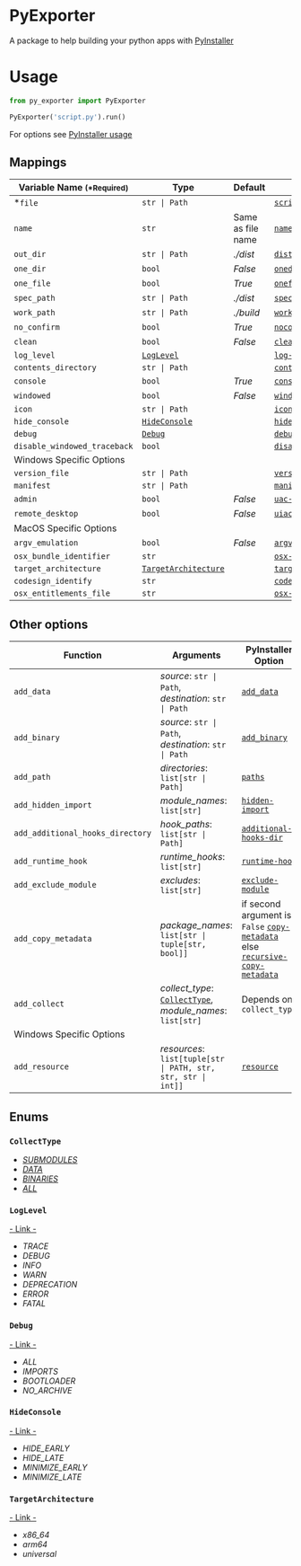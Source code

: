 # PyExporter

A package to help building your python apps with [PyInstaller](https://pyinstaller.org/en/stable/index.html)

# Usage

```python
from py_exporter import PyExporter

PyExporter('script.py').run()
```

For options see [PyInstaller usage](https://pyinstaller.org/en/stable/usage.html)

## Mappings

| Variable Name <small>(*Required)</small> | Type                         | Default                                                                                                            | PyInstaller Option                                                                                                            |
|------------------------------------------|--------------------------------------------------------|--------------------------------------------------------------------------------------------------------------------|-------------------------------------------------------------------------------------------------------------------------------|
| *`file`                                  | `str \| Path`                                          |                                                                                                                    | [<code>scriptname</code>](https://pyinstaller.org/en/stable/usage.html#cmdoption-arg-scriptname)                              |
| `name`                                   | `str`                                                  | Same as file name                                                                                                  | [<code>name</code>](https://pyinstaller.org/en/stable/usage.html#cmdoption-n)                                                 |                                                
| `out_dir`                                | `str \| Path`                                          | _./dist_                                                                                                           | [<code>distpath</code>](https://pyinstaller.org/en/stable/usage.html#cmdoption-distpath)                                      |
 | `one_dir`                                | `bool`                                                 | _False_                                                                                                            | [<code>onedir</code>](https://pyinstaller.org/en/stable/usage.html#cmdoption-D)                                               |
 | `one_file`                               | `bool`                                                 | _True_                                                                                                             | [<code>onefile</code>](https://pyinstaller.org/en/stable/usage.html#cmdoption-F)                                              |
 | `spec_path`                              | `str \| Path`                                          | _./dist_                                                                                                           | [<code>specpath</code>](https://pyinstaller.org/en/stable/usage.html#cmdoption-specpath)                                      |
 | `work_path`                              | `str \| Path`                                          | _./build_                                                                                                          | [<code>workpath</code>](https://pyinstaller.org/en/stable/usage.html#cmdoption-workpath)                                      |
 | `no_confirm`                             | `bool`                                                 | _True_                                                                                                             | [<code>noconfirm</code>](https://pyinstaller.org/en/stable/usage.html#cmdoption-y)                                            |
 | `clean`                                  | `bool`                                                 | _False_                                                                                                            | [<code>clean</code>](https://pyinstaller.org/en/stable/usage.html#cmdoption-clean)                                            |
 | `log_level`                              | [<code>LogLevel</code>](#loglevel)                     |                                                                                                                    | [<code>log-level</code>](https://pyinstaller.org/en/stable/usage.html#cmdoption-log-level)                                    |
 | `contents_directory`                     | `str \| Path`                                          |                                                                                                                    | [<code>contents-directory</code>](https://pyinstaller.org/en/stable/usage.html#cmdoption-contents-directory)                  |
 | `console`                                | `bool`                                                 | _True_                                                                                                             | [<code>console</code>](https://pyinstaller.org/en/stable/usage.html#cmdoption-c)                                              |
 | `windowed`                               | `bool`                                                 | _False_                                                                                                            | [<code>windowed</code>](https://pyinstaller.org/en/stable/usage.html#cmdoption-w)                                             |
 | `icon`                                   | `str \| Path`                                          |                                                                                                                    | [<code>icon</code>](https://pyinstaller.org/en/stable/usage.html#cmdoption-i)                                                 |
 | `hide_console`                           | [<code>HideConsole</code>](#hideconsole)               |                                                                                                                    | [<code>hide-console</code>](https://pyinstaller.org/en/stable/usage.html#cmdoption-hide-console)                              |
 | `debug`                                  | [<code>Debug</code>](#debug)                           |                                                                                                                    | [<code>debug</code>](https://pyinstaller.org/en/stable/usage.html#cmdoption-d)                                                |
 | `disable_windowed_traceback`             | `bool`                                                 |                                                                                                                    | [<code>disabled_windowed_traceback</code>](https://pyinstaller.org/en/stable/usage.html#cmdoption-disable-windowed-traceback) 
| Windows Specific Options                 |                                                        |                                                                                                                    |                                                                                                                               |
| `version_file`                           | `str \| Path`                                          |                                                                                                                    | [<code>version-file</code>](https://pyinstaller.org/en/stable/usage.html#cmdoption-version-file)                              |
| `manifest`                               | `str \| Path`                                          |                                                                                                                    | [<code>manifest</code>](https://pyinstaller.org/en/stable/usage.html#cmdoption-manifest)                                      |
| `admin`                                  | `bool`                                                 | _False_                                                                                                            | [<code>uac-admin</code>](https://pyinstaller.org/en/stable/usage.html#cmdoption-uac-admin)                                    |
| `remote_desktop`                         | `bool`                                                 | _False_                                                                                                            | [<code>uiaccess</code>](https://pyinstaller.org/en/stable/usage.html#cmdoption-uac-uiaccess)                                  |
| MacOS Specific Options                   |                                                        |                                                                                                                    |
| `argv_emulation`                         | `bool`                                                 | _False_                                                                                                            | [<code>argv-emulation</code>](https://pyinstaller.org/en/stable/usage.html#cmdoption-argv-emulation)                          |
| `osx_bundle_identifier`                  | `str`                                                  || [<code>osx-bundle-identifier</code>](https://pyinstaller.org/en/stable/usage.html#cmdoption-osx-bundle-identifier)            |
| `target_architecture`                    | [<code>TargetArchitecture</code>](#targetarchitecture) || [<code>target-architecture</code>](https://pyinstaller.org/en/stable/usage.html#cmdoption-target-architecture)                |
| `codesign_identify`                      | `str`                                                  || [<code>codesign-identity</code>](https://pyinstaller.org/en/stable/usage.html#cmdoption-codesign-identity)                    |
| `osx_entitlements_file`                  | `str`                                                  ||  [<code>osx-entitlements-file</code>](https://pyinstaller.org/en/stable/usage.html#cmdoption-osx-entitlements-file)           |

## Other options

| Function                         | Arguments                                                                             | PyInstaller Option                                                                                                                                                                                                                                           |                                                                                 
|----------------------------------|---------------------------------------------------------------------------------------|--------------------------------------------------------------------------------------------------------------------------------------------------------------------------------------------------------------------------------------------------------------|
| `add_data`                       | _source_: `str \| Path`, _destination_: `str \| Path`                                 | [<code>add_data</code>](https://pyinstaller.org/en/stable/usage.html#cmdoption-add-data)                                                                                                                                                                     | 
| `add_binary`                     | _source_: `str \| Path`, _destination_: `str \| Path`                                 | [<code>add_binary</code>](https://pyinstaller.org/en/stable/usage.html#cmdoption-add-binary)                                                                                                                                                                 | 
| `add_path`                       | _directories_: `list[str \| Path]`                                                    | [<code>paths</code>](https://pyinstaller.org/en/stable/usage.html#cmdoption-p)                                                                                                                                                                               | 
| `add_hidden_import`              | _module_names_: `list[str]`                                                           | [<code>hidden-import</code>](https://pyinstaller.org/en/stable/usage.html#cmdoption-hidden-import)                                                                                                                                                           | 
| `add_additional_hooks_directory` | _hook_paths_: `list[str \| Path]`                                                     | [<code>additional-hooks-dir</code>](https://pyinstaller.org/en/stable/usage.html#cmdoption-additional-hooks-dir)                                                                                                                                             | 
| `add_runtime_hook`               | _runtime_hooks_: `list[str]`                                                          | [<code>runtime-hook</code>](https://pyinstaller.org/en/stable/usage.html#cmdoption-runtime-hook)                                                                                                                                                             | 
| `add_exclude_module`             | _excludes_: `list[str]`                                                               | [<code>exclude-module</code>](https://pyinstaller.org/en/stable/usage.html#cmdoption-exclude-module)                                                                                                                                                         | 
| `add_copy_metadata`              | _package_names_: `list[str \| tuple[str, bool]]`                                      | if second argument is `False` [<code>copy-metadata</code>](https://pyinstaller.org/en/stable/usage.html#cmdoption-copy-metadata) else [<code>recursive-copy-metadata</code>](https://pyinstaller.org/en/stable/usage.html#cmdoption-recursive-copy-metadata) | 
| `add_collect`                    | _collect_type_: [<code>CollectType</code>](#collecttype), _module_names_: `list[str]` | Depends on `collect_type`                                                                                                                                                                                                                                    | 
| Windows Specific Options         |                                                                                       |                                                                                                                                                                                                                                                              |
| `add_resource` | _resources_: `list[tuple[str \| PATH, str, str, str \| int]]`                         | [<code>resource</code>](https://pyinstaller.org/en/stable/usage.html#cmdoption-r)

## Enums

### `CollectType`
- [_SUBMODULES_](https://pyinstaller.org/en/stable/usage.html#cmdoption-collect-submodules)
- [_DATA_](https://pyinstaller.org/en/stable/usage.html#cmdoption-collect-data)
- [_BINARIES_](https://pyinstaller.org/en/stable/usage.html#cmdoption-collect-binaries)
- [_ALL_](https://pyinstaller.org/en/stable/usage.html#cmdoption-collect-all)
### `LogLevel`
[- Link -](https://pyinstaller.org/en/stable/usage.html#cmdoption-log-level)
- _TRACE_
- _DEBUG_
- _INFO_
- _WARN_
- _DEPRECATION_
- _ERROR_
- _FATAL_

### `Debug`
[- Link -](https://pyinstaller.org/en/stable/usage.html#cmdoption-d)
- _ALL_
- _IMPORTS_
- _BOOTLOADER_
- _NO_ARCHIVE_

### `HideConsole`
[- Link -](https://pyinstaller.org/en/stable/usage.html#cmdoption-hide-console)
- _HIDE_EARLY_
- _HIDE_LATE_
- _MINIMIZE_EARLY_
- _MINIMIZE_LATE_

### `TargetArchitecture`
[- Link -](https://pyinstaller.org/en/stable/usage.html#cmdoption-target-architecture)
- _x86_64_
- _arm64_
- _universal_